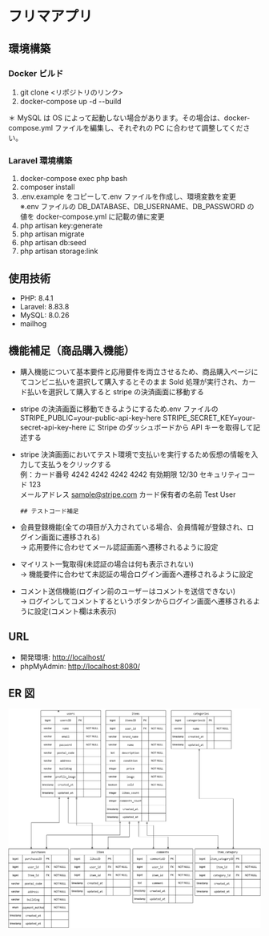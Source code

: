 # フリマアプリ

## 環境構築

### Docker ビルド

1.  git clone <リポジトリのリンク>
2.  docker-compose up -d --build

＊ MySQL は OS によって起動しない場合があります。その場合は、docker-compose.yml ファイルを編集し、それぞれの PC に合わせて調整してください。

### Laravel 環境構築

1.  docker-compose exec php bash
2.  composer install
3.  .env.example をコピーして.env ファイルを作成し、環境変数を変更<br>
    ※.env ファイルの DB_DATABASE、DB_USERNAME、DB_PASSWORD の値を docker-compose.yml に記載の値に変更
4.  php artisan key:generate
5.  php artisan migrate
6.  php artisan db:seed
7.  php artisan storage:link

## 使用技術

-   PHP: 8.4.1
-   Laravel: 8.83.8
-   MySQL: 8.0.26
-   mailhog

## 機能補足（商品購入機能）

-   購入機能について基本要件と応用要件を両立させるため、商品購入ページにてコンビニ払いを選択して購入するとそのまま Sold 処理が実行され、カード払いを選択して購入すると stripe の決済画面に移動する
-   stripe の決済画面に移動できるようにするため.env ファイルの
    STRIPE_PUBLIC=your-public-api-key-here
    STRIPE_SECRET_KEY=your-secret-api-key-here
    に Stripe のダッシュボードから API キーを取得して記述する
-   stripe 決済画面においてテスト環境で支払いを実行するため仮想の情報を入力して支払うをクリックする<br>
    例：カード番号 4242 4242 4242 4242
    有効期限 12/30
    セキュリティコード 123<br>
    メールアドレス sample@stripe.com
    カード保有者の名前 Test User

        ## テストコード補足

-   会員登録機能(全ての項目が入力されている場合、会員情報が登録され、ログイン画面に遷移される)<br>
    → 応用要件に合わせてメール認証画面へ遷移されるように設定
-   マイリスト一覧取得(未認証の場合は何も表示されない)<br>
    → 機能要件に合わせて未認証の場合ログイン画面へ遷移されるように設定
-   コメント送信機能(ログイン前のユーザーはコメントを送信できない)<br>
    → ログインしてコメントするというボタンからログイン画面へ遷移されるように設定(コメント欄は未表示)

## URL

-   開発環境: [http://localhost/](http://localhost/)
-   phpMyAdmin: [http://localhost:8080/](http://localhost:8080/)

## ER 図

![ER Diagram](docs/フリマ模擬案件ER図.png)
